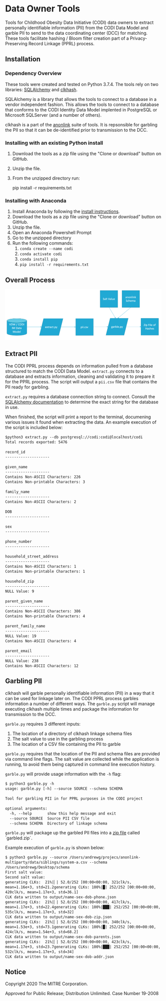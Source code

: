 # Data Owner Tools

Tools for Childhood Obesity Data Initiative (CODI) data owners to extract personally identifiable information (PII) from the CODI Data Model and garble PII to send to the data coordinating center (DCC) for matching. These tools facilitate hashing / Bloom filter creation part of a Privacy-Preserving Record Linkage (PPRL) process.

## Installation

### Dependency Overview

These tools were created and tested on Python 3.7.4. The tools rely on two libraries: [SQLAlchemy](https://www.sqlalchemy.org/) and [clkhash](https://github.com/data61/clkhash).

SQLAlchemy is a library that allows the tools to connect to a database in a vendor independent fashion. This allows the tools to connect to a database that conforms to the CODI Identity Data Model implented in PostgreSQL or Microsoft SQLServer (and a number of others).

clkhash is a part of the [anonlink](https://github.com/data61/anonlink) suite of tools. It is repsonsible for garbling the PII so that it can be de-identified prior to transmission to the DCC.

### Installing with an existing Python install

1. Download the tools as a zip file using the "Clone or download" button on GitHub.
1. Unzip the file.
1. From the unzipped directory run:

    pip install -r requirements.txt

### Installing with Anaconda

1. Install Anaconda by following the [install instructions](https://docs.anaconda.com/anaconda/install/).
1. Download the tools as a zip file using the "Clone or download" button on GitHub.
1. Unzip the file.
1. Open an Anaconda Powershell Prompt
1. Go to the unzipped directory
1. Run the following commands:
    1. `conda create --name codi`
    1. `conda activate codi`
    1. `conda install pip`
    1. `pip install -r requirements.txt`

## Overall Process

![Data Flow Diagram](data-flow.png)

## Extract PII

The CODI PPRL process depends on information pulled from a database structured to match the CODI Data Model. `extract.py` connects to a database and extracts information, cleaning and validating it to prepare it for the PPRL process. The script will output a `pii.csv` file that contains the PII ready for garbling.

`extract.py` requires a database connection string to connect. Consult the [SQLAlchemy documentation](https://docs.sqlalchemy.org/en/13/core/engines.html#database-urls) to determine the exact string for the database in use.

When finished, the script will print a report to the terminal, documening various issues it found when extracting the data. An example execution of the script is included below:

```
$python3 extract.py --db postgresql://codi:codi@localhost/codi
Total records exported: 5476

record_id
--------------------

given_name
--------------------
Contains Non-ASCII Characters: 226
Contains Non-printable Characters: 3

family_name
--------------------
Contains Non-ASCII Characters: 2

DOB
--------------------

sex
--------------------

phone_number
--------------------

household_street_address
--------------------
Contains Non-ASCII Characters: 1
Contains Non-printable Characters: 1

household_zip
--------------------
NULL Value: 9

parent_given_name
--------------------
Contains Non-ASCII Characters: 386
Contains Non-printable Characters: 4

parent_family_name
--------------------
NULL Value: 19
Contains Non-ASCII Characters: 4

parent_email
--------------------
NULL Value: 238
Contains Non-ASCII Characters: 12
```

## Garbling PII

clkhash will garble personally identifiable information (PII) in a way that it can be used for linkage later on. The CODI PPRL process garbles information a number of different ways. The `garble.py` script will manage executing clkhash multiple times and package the information for transmission to the DCC.

`garble.py` requires 3 different inputs:
1. The location of a directory of clkhash linkage schema files
1. The salt value to use in the garbling process
1. The location of a CSV file containing the PII to garble

`garble.py` requires that the location of the PII and schema files are provided via command line flags. The salt value are collected while the application is running, to avoid them being captured in command line execution history.

`garble.py` will provide usage information with the `-h` flag:

```
$ python3 garble.py -h
usage: garble.py [-h] --source SOURCE --schema SCHEMA

Tool for garbling PII in for PPRL purposes in the CODI project

optional arguments:
  -h, --help       show this help message and exit
  --source SOURCE  Source PII CSV file
  --schema SCHEMA  Directory of linkage schema
```

`garble.py` will package up the garbled PII files into a [zip file](https://en.wikipedia.org/wiki/Zip_(file_format)) called `garbled.zip`.

Example execution of `garble.py` is shown below:

```
$ python3 garble.py --source /Users/andrewg/projecs/anonlink-multiparty/data/siblings/system-a.csv --schema /Users/andrewg/Desktop/schema
First salt value:
Second salt value:
generating CLKs:  21%|▏| 52.0/252 [00:00<00:00, 321clk/s, mean=1.16e+3, std=21.2generating CLKs: 100%|█| 252/252 [00:00<00:00, 420clk/s, mean=1.17e+3, std=36.1]
CLK data written to output/name-sex-dob-phone.json
generating CLKs:  21%|▏| 52.0/252 [00:00<00:00, 417clk/s, mean=1.17e+3, std=22.4generating CLKs: 100%|███| 252/252 [00:00<00:00, 535clk/s, mean=1.17e+3, std=32]
CLK data written to output/name-sex-dob-zip.json
generating CLKs:  21%|▏| 52.0/252 [00:00<00:00, 340clk/s, mean=1.53e+3, std=73.1generating CLKs: 100%|█| 252/252 [00:00<00:00, 424clk/s, mean=1.54e+3, std=68.2]
CLK data written to output/name-sex-dob-parents.json
generating CLKs:  21%|▏| 52.0/252 [00:00<00:00, 423clk/s, mean=1.17e+3, std=23.7generating CLKs: 100%|███| 252/252 [00:00<00:00, 532clk/s, mean=1.17e+3, std=34]
CLK data written to output/name-sex-dob-addr.json
```

## Notice

Copyright 2020 The MITRE Corporation.

Approved for Public Release; Distribution Unlimited. Case Number 19-2008